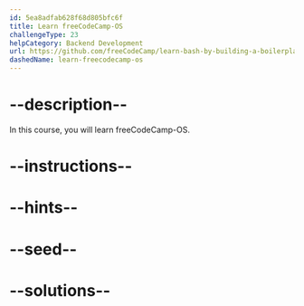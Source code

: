 ```yaml
---
id: 5ea8adfab628f68d805bfc6f
title: Learn freeCodeCamp-OS
challengeType: 23
helpCategory: Backend Development
url: https://github.com/freeCodeCamp/learn-bash-by-building-a-boilerplate
dashedName: learn-freecodecamp-os
---
```


# --description--

In this course, you will learn freeCodeCamp-OS.

# --instructions--

# --hints--

# --seed--

# --solutions--

